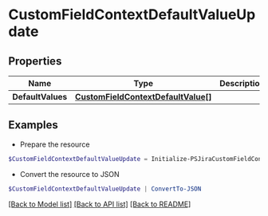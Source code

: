 # CustomFieldContextDefaultValueUpdate
## Properties

Name | Type | Description | Notes
------------ | ------------- | ------------- | -------------
**DefaultValues** | [**CustomFieldContextDefaultValue[]**](CustomFieldContextDefaultValue.md) |  | [optional] 

## Examples

- Prepare the resource
```powershell
$CustomFieldContextDefaultValueUpdate = Initialize-PSJiraCustomFieldContextDefaultValueUpdate  -DefaultValues null
```

- Convert the resource to JSON
```powershell
$CustomFieldContextDefaultValueUpdate | ConvertTo-JSON
```

[[Back to Model list]](../README.md#documentation-for-models) [[Back to API list]](../README.md#documentation-for-api-endpoints) [[Back to README]](../README.md)

